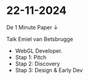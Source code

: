 # 22-11-2024

De 1 Minute Paper ↓
      <p>Talk Emiel van Betsbrugge</p>
      <ul>
        <li>WebGL Developer.</li>
        <li>Stap 1: Pitch</li>
        <li>Stap 2: Discovery</li>
        <li>Stap 3: Design & Early Dev</li>
      </ul>